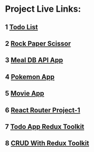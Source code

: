 # Project Live Links:

## 1 [Todo List](https://vasu-todo-list-react-app.netlify.app/)

## 2 [Rock Paper Scissor](https://vasu-rock-paper-scissor.netlify.app/)

## 3 [Meal DB API App](https://sachin-dabgar-fsjs-mealdb.netlify.app/)

## 4 [Pokemon App](https://vasu-pokemon.netlify.app/)

## 5 [Movie App](https://vasu-movie-api-react-app.netlify.app/)

## 6 [React Router Project-1](https://vasu-react-router-project-1.netlify.app/)

## 7 [Todo App Redux Toolkit](https://vasu-todo-app-redux-toolkit.netlify.app/)

## 8 [CRUD With Redux Toolkit](https://sachin-dabgar-fsjs-crudreduxtoolkit.netlify.app/)

